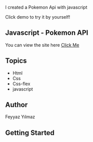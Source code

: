 I created a Pokemon Api with  javascript

Click demo to try it by yourself!

## Javascript - Pokemon API

You can view the site here
[Click Me](subtle-profiterole-3a83b2.netlify.app)

## Topics



- Html
- Css
- Css-flex
- javascript
  


## Author

Feyyaz Yılmaz

## Getting Started
